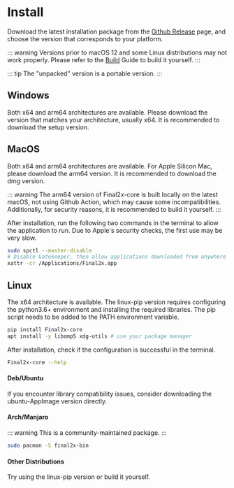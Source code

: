 # Install
Download the latest installation package from the [Github Release](https://github.com/Tohrusky/Final2x/releases) page, and choose the version that corresponds to your platform.

::: warning
Versions prior to macOS 12 and some Linux distributions may not work properly. Please refer to the [Build](/pages/build/) Guide to build it yourself.
:::

::: tip 
The "unpacked" version is a portable version.
:::

## Windows 
Both x64 and arm64 architectures are available. Please download the version that matches your architecture, usually x64. It is recommended to download the setup version.

## MacOS
Both x64 and arm64 architectures are available. For Apple Silicon Mac, please download the arm64 version. It is recommended to download the dmg version.

::: warning
The arm64 version of Final2x-core is built locally on the latest macOS, not using Github Action, which may cause some incompatibilities. 
Additionally, for security reasons, it is recommended to build it yourself.
:::

After installation, run the following two commands in the terminal to allow the application to run. Due to Apple's security checks, the first use may be very slow.

```bash
sudo spctl --master-disable
# Disable Gatekeeper, then allow applications downloaded from anywhere in System Preferences > Security & Privacy > General
xattr -cr /Applications/Final2x.app
```

## Linux
The x64 architecture is available. The linux-pip version requires configuring the python3.6+ environment and installing the required libraries. The pip script needs to be added to the PATH environment variable.
```bash
pip install Final2x-core
apt install -y libomp5 xdg-utils # use your package manager
```
After installation, check if the configuration is successful in the terminal.
```bash
Final2x-core --help
```

#### Deb/Ubuntu
If you encounter library compatibility issues, consider downloading the ubuntu-AppImage version directly.

#### Arch/Manjaro
::: warning
This is a community-maintained package.
:::
```bash
sudo pacman -S final2x-bin
```

#### Other Distributions
Try using the linux-pip version or build it yourself.
